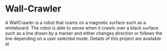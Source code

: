 Wall-Crawler
============

A WallCrawler is a robot that roams on a magnetic surface such as a whiteboard. The robot is able to sense when it crawls over a black surface such as a line drawn by a marker and either changes direction or follows the line depending on a user selected mode. Details of this project are available at  